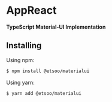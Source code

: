 # AppReact

**TypeScript Material-UI Implementation**

## Installing

Using npm:

```bash
$ npm install @etsoo/materialui
```

Using yarn:

```bash
$ yarn add @etsoo/materialui
```
